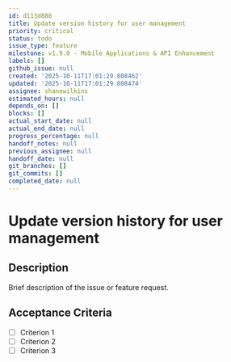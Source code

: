 ```yaml
---
id: d113d880
title: Update version history for user management
priority: critical
status: todo
issue_type: feature
milestone: v1.9.0 - Mobile Applications & API Enhancement
labels: []
github_issue: null
created: '2025-10-11T17:01:29.808462'
updated: '2025-10-11T17:01:29.808474'
assignee: shanewilkins
estimated_hours: null
depends_on: []
blocks: []
actual_start_date: null
actual_end_date: null
progress_percentage: null
handoff_notes: null
previous_assignee: null
handoff_date: null
git_branches: []
git_commits: []
completed_date: null
---
```


# Update version history for user management

## Description

Brief description of the issue or feature request.

## Acceptance Criteria

- [ ] Criterion 1
- [ ] Criterion 2
- [ ] Criterion 3